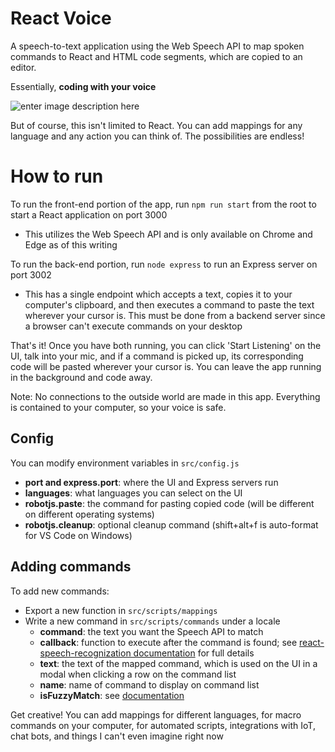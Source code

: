 # React Voice
A speech-to-text application using the Web Speech API to map spoken commands to React and HTML code segments, which are copied to an editor.

Essentially, **coding with your voice**

![enter image description here](https://media.tenor.com/images/5bcb5056e6dfe7f757018ecaa8a4b868/tenor.gif)

But of course, this isn't limited to React. You can add mappings for any language and any action you can think of. The possibilities are endless!

# How to run

To run the front-end portion of the app, run `npm run start` from the root to start a React application on port 3000
 - This utilizes the Web Speech API and is only available on Chrome and Edge as of this writing

To run the back-end portion, run `node express` to run an Express server on port 3002
 - This has a single endpoint which accepts a text, copies it to your computer's clipboard, and then executes a command to paste the text wherever your cursor is. This must be done from a backend server since a browser can't execute commands on your desktop

That's it! Once you have both running, you can click 'Start Listening' on the UI, talk into your mic, and if a command is picked up, its corresponding code will be pasted wherever your cursor is. You can leave the app running in the background and code away.

Note: No connections to the outside world are made in this app. Everything is contained to your computer, so your voice is safe.

## Config

You can modify environment variables in `src/config.js`
 - **port and express.port**: where the UI and Express servers run
 - **languages**: what languages you can select on the UI
 - **robotjs.paste**: the command for pasting copied code (will be different on different operating systems)
 - **robotjs.cleanup**: optional cleanup command (shift+alt+f is auto-format for VS Code on Windows)

## Adding commands

To add new commands:
 - Export a new function in `src/scripts/mappings`
 - Write a new command in `src/scripts/commands` under a locale
	 - **command**: the text you want the Speech API to match
	 - **callback**: function to execute after the command is found; see [react-speech-recognization documentation](https://www.npmjs.com/package/react-speech-recognition) for full details
	 - **text**: the text of the mapped command, which is used on the UI in a modal when clicking a row on the command list
	 - **name**: name of command to display on command list
	 - **isFuzzyMatch**: see [documentation](https://www.npmjs.com/package/react-speech-recognition)

Get creative! You can add mappings for different languages, for macro commands on your computer, for automated scripts, integrations with IoT, chat bots, and things I can't even imagine right now
